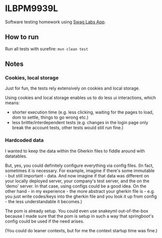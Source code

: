 # ILBPM9939L

Software testing homework using [Swag Labs App](https://www.saucedemo.com/).

## How to run

Run all tests with surefire: `mvn clean test`

## Notes

### Cookies, local storage

Just for fun, the tests rely extensively on cookies and local storage.

Using cookies and local storage enables us to do less ui interactions, which means:
- shorter execution time (e.g. less clicking, waiting for the pages to load, dom to settle, things to go wrong etc.)
- less brittle/interdependent tests (e.g. changes in the login page only break the account tests, other tests would still run fine.)

### Hardcoded data

I wanted to keep the data within the Gherkin files to fiddle around with datatables.

But, yes, you could definitely configure everything via config files.
(In fact, sometimes it is necessary. For example, imagine if there's some immutable - but still important - data.
And now imagine if that data was different on your locally deployed server, your company's test server,
and the on the 'demo' server. In that case, using configs could be a good idea.
On the other hand - in my experience - the more abstract your gherkin file is - e.g. you just write codes/keys 
into the gherkin file and you look it up from config - the less understandable it becomes.)

The pom is already setup. You could even use snakeyml out-of-the-box because I made sure that the pom is setup in
such a way that springboot's config could be used if the need arises.

(You could do leaner contexts, but for me the context startup time was fine.)
